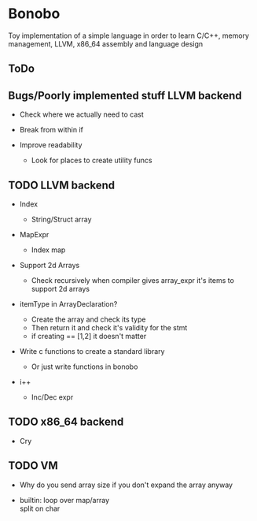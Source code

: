 # Bonobo

Toy implementation of a simple language in order to learn C/C++, memory management, LLVM, x86_64 assembly and language design

## ToDo

## Bugs/Poorly implemented stuff LLVM backend

* Check where we actually need to cast

* Break from within if

* Improve readability
    * Look for places to create utility funcs

## TODO LLVM backend

* Index
    * String/Struct array

* MapExpr
    * Index map 
    
* Support 2d Arrays
    * Check recursively when compiler gives array_expr it's items to support 2d arrays

* itemType in ArrayDeclaration?
    * Create the array and check its type 
    * Then return it and check it's validity for the stmt
    * if creating == [1,2] it doesn't matter

* Write c functions to create a standard library
    * Or just write functions in bonobo

* i++
    * Inc/Dec expr

## TODO x86_64 backend

* Cry


## TODO VM 

* Why do you send array size if you don't expand the array anyway

* builtin:
    loop over map/array    
    split on char
